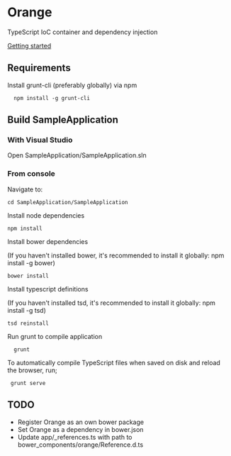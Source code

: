 # Orange
TypeScript IoC container and dependency injection

[Getting started](../../Examples/Basics/basics.md)

## Requirements

Install grunt-cli (preferably globally) via npm

      npm install -g grunt-cli

## Build SampleApplication

### With Visual Studio

Open SampleApplication/SampleApplication.sln

### From console

Navigate to: 

    cd SampleApplication/SampleApplication

Install node dependencies

    npm install

Install bower dependencies

(If you haven't installed bower, it's recommended to install it globally: npm install -g bower)

    bower install

Install typescript definitions

(If you haven't installed tsd, it's recommended to install it globally: npm install -g tsd)

    tsd reinstall

Run grunt to compile application

      grunt
      
To automatically compile TypeScript files when saved on disk and reload the browser, run;

     grunt serve
  


## TODO

* Register Orange as an own bower package
* Set Orange as a dependency in bower.json
* Update app/_references.ts with path to bower_components/orange/Reference.d.ts